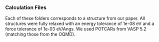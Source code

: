 ### Calculation Files

Each of these folders corresponds to a structure from our paper.
All structures were fully relaxed with an energy tolerance of 1e-08 eV and a force tolerance
of 1e-03 eV/Angs.
We used POTCARs from VASP 5.2 (matching those from the OQMD).
